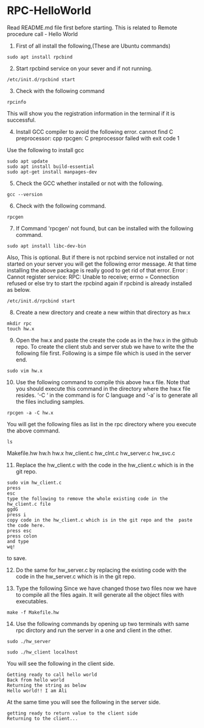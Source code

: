 # RPC-HelloWorld

Read README.md file first before starting. This is related to Remote procedure call - Hello World

1. First of all install the following,(These are Ubuntu commands)

```text
sudo apt install rpcbind
``` 

2. Start rpcbind service on your sever and if not running.
```text
/etc/init.d/rpcbind start
``` 

3. Check with the following command

```text
rpcinfo
``` 
This will show you the registration information in the terminal if it is successful.

4. Install GCC compiler to avoid the following error.
cannot find C preprocessor: cpp
rpcgen: C preprocessor failed with exit code 1

Use the following to install gcc
```text
sudo apt update
sudo apt install build-essential
sudo apt-get install manpages-dev
``` 
5. Check the GCC whether installed or not with the following.
```text
gcc --version
``` 

6. Check with the following command.
```text
rpcgen
``` 
7. If Command 'rpcgen' not found, but can be installed with the following command. 
```text
sudo apt install libc-dev-bin
``` 
Also, This is optional. But if there is not rpcbind service not installed or not started on your server you will get the following error message. At that time installing the above package is really good to get rid of that error.
Error : Cannot register service: RPC: Unable to receive; errno = Connection refused
or else try to start the rpcbind again if rpcbind is already installed as below.
```text
/etc/init.d/rpcbind start
``` 
8. Create a new directory and create a new within that directory as hw.x
```text
mkdir rpc
touch hw.x
``` 
9. Open the hw.x and paste the create the code as in the hw.x in the github repo. To create the client stub and server stub we have to write the the following file first. Following is a simpe file which is used in the server end.
```text
sudo vim hw.x
``` 
10. Use the following command to compile this above hw.x file. Note that you should execute this command in the directory where the hw.x file resides. ‘-C ‘ in the command is for C language and ‘-a’ is to generate all the files including samples.
```text
rpcgen -a -C hw.x
``` 
You will get the following files as list in the rpc directory where you execute the above command.
```text
ls
``` 
Makefile.hw  hw.h  hw.x  hw_client.c  hw_clnt.c  hw_server.c  hw_svc.c

11. Replace the hw_client.c with the code in the hw_client.c which is in the git repo.
```text
sudo vim hw_client.c
press
esc
type the following to remove the whole existing code in the hw_client.c file
ggdG 
press i
copy code in the hw_client.c which is in the git repo and the  paste the code here.
press esc
press colon
and type 
wq! 
```
to save.

12. Do the same for hw_server.c by replacing the existing code with the code in the hw_server.c which is in the git repo.

13. Type the following Since we have changed those two files now we have to compile all the files again. It will generate all the object files with executables.
```text
make -f Makefile.hw
```

14. Use the following commands by opening up two terminals with same rpc dirctory and run the server in a one and client in the other.
```text
sudo ./hw_server 
``` 

```text
sudo ./hw_client localhost
``` 
You will see the following in the client side.
```text
Getting ready to call hello world
Back from hello world
Returning the string as below
Hello world!! I am Ali
``` 

At the same time you will see the following in the server side.
```text
getting ready to return value to the client side
Returning to the client...
``` 

